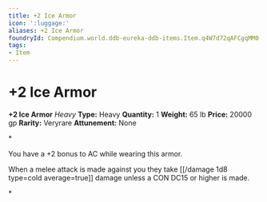 ```yaml
---
title: +2 Ice Armor
icon: ':luggage:'
aliases: +2 Ice Armor
foundryId: Compendium.world.ddb-eureka-ddb-items.Item.q4W7d72qAFCgqMM0
tags:
- Item
---
```


# +2 Ice Armor

**+2 Ice Armor**
_Heavy_
**Type:** Heavy
**Quantity:** 1
**Weight:** 65 lb
**Price:** 20000 gp
**Rarity:** Veryrare
**Attunement:** None

*<p>You have a +2 bonus to AC while wearing this armor.

When a melee attack is made against you they take  [[/damage 1d8 type=cold average=true]] damage unless a CON DC15 or higher is made.</p>*